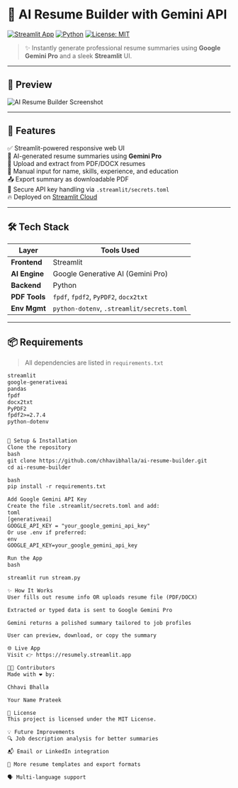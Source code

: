 # 🧠 AI Resume Builder with Gemini API

[![Streamlit App](https://img.shields.io/badge/Live-Demo-00C853?style=for-the-badge&logo=streamlit&logoColor=white)](https://resumely.streamlit.app/)
[![Python](https://img.shields.io/badge/Python-3.9+-3776AB?style=for-the-badge&logo=python&logoColor=white)](https://www.python.org/)
[![License: MIT](https://img.shields.io/badge/License-MIT-FF4081?style=for-the-badge)](LICENSE)

> ✨ Instantly generate professional resume summaries using **Google Gemini Pro** and a sleek **Streamlit** UI.

---

## 📸 Preview

![AI Resume Builder Screenshot](https://github.com/chhavibhalla/ai-resume-builder/assets/screenshot-placeholder.png) <!-- Replace with actual screenshot link -->

---

## 🚀 Features

✅ Streamlit-powered responsive web UI  
🧠 AI-generated resume summaries using **Gemini Pro**  
📄 Upload and extract from PDF/DOCX resumes  
📝 Manual input for name, skills, experience, and education  
📤 Export summary as downloadable PDF  
🔐 Secure API key handling via `.streamlit/secrets.toml`  
🔥 Deployed on [Streamlit Cloud](https://resumely.streamlit.app/)

---

## 🛠️ Tech Stack

| Layer        | Tools Used                           |
|--------------|--------------------------------------|
| **Frontend** | Streamlit                            |
| **AI Engine**| Google Generative AI (Gemini Pro)    |
| **Backend**  | Python                               |
| **PDF Tools**| `fpdf`, `fpdf2`, `PyPDF2`, `docx2txt`|
| **Env Mgmt** | `python-dotenv`, `.streamlit/secrets.toml`|

---

## 📦 Requirements

> All dependencies are listed in `requirements.txt`

```txt
streamlit
google-generativeai
pandas
fpdf
docx2txt
PyPDF2
fpdf2>=2.7.4
python-dotenv


🔧 Setup & Installation
Clone the repository
bash
git clone https://github.com/chhavibhalla/ai-resume-builder.git
cd ai-resume-builder

bash
pip install -r requirements.txt

Add Google Gemini API Key
Create the file .streamlit/secrets.toml and add:
toml
[generativeai]
GOOGLE_API_KEY = "your_google_gemini_api_key"
Or use .env if preferred:
env
GOOGLE_API_KEY=your_google_gemini_api_key

Run the App
bash

streamlit run stream.py

✨ How It Works
User fills out resume info OR uploads resume file (PDF/DOCX)

Extracted or typed data is sent to Google Gemini Pro

Gemini returns a polished summary tailored to job profiles

User can preview, download, or copy the summary

🌐 Live App
Visit 👉 https://resumely.streamlit.app

🧑‍💻 Contributors
Made with ❤️ by:

Chhavi Bhalla

Your Name Prateek 

📄 License
This project is licensed under the MIT License.

💡 Future Improvements
🔍 Job description analysis for better summaries

📬 Email or LinkedIn integration

🎨 More resume templates and export formats

🗣️ Multi-language support
